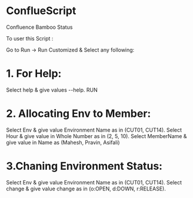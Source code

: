 # ConflueScript
Confluence Bamboo Status 

To user this Script :

Go to Run -> Run Customized & Select any following:
  # 1. For Help:
  Select help & give values --help. RUN
  
  # 2. Allocating Env to Member:
  Select Env & give value Environment Name as in (CUT01, CUT14).
  Select Hour & give value in Whole Number as in (2, 5, 10).
  Select MemberName & give value in Name as (Mahesh, Pravin, Asifali)
  
  # 3.Chaning Environment Status:
  Select Env & give value Environment Name as in (CUT01, CUT14).
  Select change & give value change as in (o:OPEN, d:DOWN, r:RELEASE).
